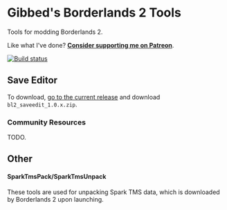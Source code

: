 # Gibbed's Borderlands 2 Tools

Tools for modding Borderlands 2.

Like what I've done? **[Consider supporting me on Patreon](http://patreon.com/gibbed)**.

[![Build status](https://ci.appveyor.com/api/projects/status/003bq7d3qyhxit93/branch/master?svg=true)](https://ci.appveyor.com/project/gibbed/gibbed-borderlands2/branch/master)

## Save Editor

To download, [go to the current release](https://github.com/gibbed/Gibbed.Borderlands2/releases/latest) and download `bl2_saveedit_1.0.x.zip`.

### Community Resources

TODO.

## Other

#### SparkTmsPack/SparkTmsUnpack

These tools are used for unpacking Spark TMS data, which is downloaded by Borderlands 2 upon launching.

